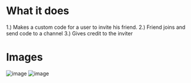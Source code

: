 # What it does
1.) Makes a custom code for a user to invite his friend. 
2.) Friend joins and send code to a channel
3.) Gives credit to the inviter

# Images
![image](https://user-images.githubusercontent.com/76986040/159813234-7c1b5cb8-8d21-4583-83bf-2e71c9265ec6.png)
![image](https://user-images.githubusercontent.com/76986040/159813261-ee6d8a78-ce71-44e9-813b-de71c06c17b9.png)
